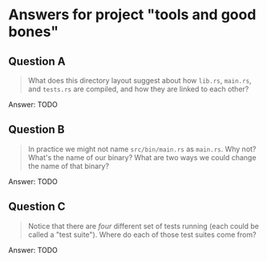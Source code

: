 # Answers for project "tools and good bones"

## Question A

> What does this directory layout suggest about how `lib.rs`, `main.rs`, and
`tests.rs` are compiled, and how they are linked to each other?

Answer: TODO

## Question B

> In practice we might not name `src/bin/main.rs` as `main.rs`. Why not? What's
the name of our binary? What are two ways we could change the name of that
binary?

Answer: TODO

## Question C

> Notice that there are _four_ different set of tests running (each could be
called a "test suite"). Where do each of those test suites come from?

Answer: TODO
